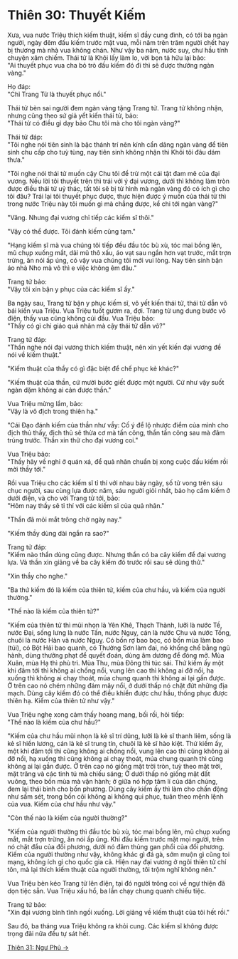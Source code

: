 # Thiên 30: Thuyết Kiếm

Xưa, vua nước Triệu thích kiếm thuật, kiếm sĩ đầy cung đình, có tới ba ngàn
người, ngày đêm đấu kiếm trước mặt vua, mỗi năm trên trăm người chết hay bị
thương mà nhà vua không chán. Như vậy ba năm, nước suy, chư hầu tính chuyện xâm
chiếm. Thái tử là Khôi lấy làm lo, vời bọn tả hữu lại bảo:  
"Ai thuyết phục vua cha bỏ trò đấu kiếm đó đi thì sẽ được thưởng ngàn vàng."

Họ đáp:  
"Chỉ Trang Tử là thuyết phục nổi."

Thái tử bèn sai người đem ngàn vàng tặng Trang tử. Trang tử không nhận, nhưng
cũng theo sứ giả yết kiến thái tử, bảo:  
"Thái tử có điều gì dạy bảo Chu tôi mà cho tôi ngàn vàng?"

Thái tử đáp:  
"Tôi nghe nói tiên sinh là bậc thánh trí nên kính cẩn dâng ngàn vàng để tiên
sinh chu cấp cho tuỳ tùng, nay tiên sinh không nhận thì Khôi tôi đâu dám thưa."

"Tôi nghe nói thái tử muốn cậy Chu tôi để trừ một cái tật đam mê của đại vương.
Nếu lời tôi thuyết trên thì trái với ý đại vương, dưới thì không làm tròn được
điều thái tử uỷ thác, tất tôi sẽ bị tử hình mà ngàn vàng đó có ích gì cho tôi
đâu? Trái lại tôi thuyết phục được, thực hiện được ý muốn của thái tử thì trong
nước Triệu này tôi muốn gì mà chẳng được, kể chi tới ngàn vàng?"

"Vâng. Nhưng đại vương chỉ tiếp các kiếm sĩ thôi."

"Vậy có thể được. Tôi đánh kiếm cũng tạm."

"Hạng kiếm sĩ mà vua chúng tôi tiếp đều đầu tóc bù xù, tóc mai bồng lên, mũ chụp
xuống mắt, dải mũ thô xấu, áo vạt sau ngắn hơn vạt trước, mắt trợn trừng, ăn nói
ấp úng, có vậy vua chúng tôi mới vui lòng. Nay tiên sinh bận áo nhà Nho mà vô
thì e việc không êm đâu."

Trang tử bảo:  
"Vậy tôi xin bận y phục của các kiếm sĩ ấy."

Ba ngày sau, Trang tử bận y phục kiếm sĩ, vô yết kiến thái tử, thái tử dẫn vô
bái kiến vua Triệu. Vua Triệu tuốt gươm ra, đợi. Trang tử ung dung bước vô điện,
thấy vua cũng không cúi đầu. Vua Triệu bảo:  
"Thầy có gì chỉ giáo quả nhân mà cậy thái tử dẫn vô?"

Trang tử đáp:  
"Thần nghe nói đại vương thích kiếm thuật, nên xin yết kiến đại vương để nói về
kiếm thuật."

"Kiếm thuật của thầy có gì đặc biệt để chế phục kẻ khác?"

"Kiếm thuật của thần, cứ mười bước giết được một người. Cứ như vậy suốt ngàn dặm
không ai cản được thần."

Vua Triệu mừng lắm, bảo:  
"Vậy là vô địch trong thiên hạ."

"Cái Đạo đánh kiếm của thần như vầy: Cố ý để lộ nhược điểm của mình cho địch thủ
thấy, địch thủ sẽ thừa cơ mà tấn công, thần tấn công sau mà đâm trúng trước.
Thần xin thử cho đại vương coi."

Vua Triệu bảo:  
"Thầy hãy về nghỉ ở quán xá, để quả nhân chuẩn bị xong cuộc đấu kiếm rồi mời
thầy tới."

Rồi vua Triệu cho các kiếm sĩ tỉ thí với nhau bảy ngày, số tử vong trên sáu chục
người, sau cùng lựa được năm, sáu người giỏi nhất, bảo họ cầm kiếm ở dưới điện,
và cho vời Trang tử tới, bảo:  
"Hôm nay thầy sẽ tỉ thí với các kiếm sĩ của quả nhân."

"Thần đã mỏi mắt trông chờ ngày nay."

"Kiếm thầy dùng dài ngắn ra sao?"

Trang tử đáp:  
"Kiếm nào thần dùng cũng được. Nhưng thần có ba cây kiếm để đại vương lựa. Và
thần xin giảng về ba cây kiếm đó trước rồi sau sẽ dùng thử."

"Xin thầy cho nghe."

"Ba thứ kiếm đó là kiếm của thiên tử, kiếm của chư hầu, và kiếm của người
thường."

"Thế nào là kiếm của thiên tử?"

"Kiếm của thiên tử thì mũi nhọn là Yên Khê, Thạch Thành, lưỡi là nước Tề, nước
Đại, sống lưng là nước Tấn, nước Nguỵ, cán là nước Chu và nước Tống, chuôi là
nước Hàn và nước Nguỵ. Có bốn rợ bao bọc, có bốn mùa làm bao (túi), có Bột Hải
bao quanh, có Thường Sơn làm đai, nó khống chế bằng ngũ hành, dùng thưởng phạt
để quyết đoán, dùng âm dương để đóng mở. Mùa Xuân, mùa Hạ thì phù trì. Mùa Thu,
mùa Đông thì túc sái. Thứ kiếm ấy một khi đâm tới thì không ai chống nổi, vung
lên cao thì không ai đỡ nổi, hạ xuống thì không ai chạy thoát, múa chung quanh
thì không ai lại gần được. Ở trên cao nó chém những đám mây nổi, ở dưới thấp nó
chặt đứt những địa mạch. Dùng cây kiếm đó có thể điều khiển được chư hầu, thống
phục được thiên hạ. Kiếm của thiên tử như vậy."

Vua Triệu nghe xong cảm thấy hoang mang, bối rối, hỏi tiếp:  
"Thế nào là kiếm của chư hầu?"

"Kiếm của chư hầu mũi nhọn là kẻ sĩ trí dũng, lưỡi là kẻ sĩ thanh liêm, sống là
kẻ sĩ hiền lương, cán là kẻ sĩ trung tín, chuôi là kẻ sĩ hào kiệt. Thứ kiếm ấy,
một khi đâm tới thì cũng không ai chống nổi, vung lên cao thì cũng không ai đỡ
nổi, hạ xuống thì cũng không ai chạy thoát, múa chung quanh thì cũng không ai
lại gần được. Ở trên cao nó giống mặt trời tròn, tuỳ theo mặt trời, mặt trăng
và các tinh tú mà chiếu sáng; Ở dưới thấp nó giống mặt đất vuông, theo bốn mùa
mà vận hành; ở giữa nó hợp tâm lí của dân chúng, đem lại thái bình cho bốn
phương. Dùng cây kiếm ấy thì làm cho chấn động như sấm sét, trong bốn cõi không
ai không qui phục, tuân theo mệnh lệnh của vua. Kiếm của chư hầu như vậy."

"Còn thế nào là kiếm của người thường?"

"Kiếm của người thường thì đầu tóc bù xù, tóc mai bồng lên, mũ chụp xuống mắt,
mắt trợn trừng, ăn nói ấp úng. Khi đấu kiếm trước mặt mọi người, trên nó chặt
đầu của đối phương, dưới nó đâm thủng gan phổi của đối phương. Kiếm của người
thường như vậy, không khác gì đá gà, sớm muộn gì cũng toi mạng, không ích gì cho
quốc gia cả. Hiện nay đại vương ở ngôi thiên tử chí tôn, mà lại thích kiếm thuật
của người thường, tôi trộm nghĩ không nên."

Vua Triệu bèn kéo Trang tử lên điện, tại đó người trông coi về ngự thiện đã dọn
tiệc sẵn. Vua Triệu xấu hổ, ba lần chạy chung quanh chiếu tiệc.

Trang tử bảo:  
"Xin đại vương bình tĩnh ngồi xuống. Lời giảng về kiếm thuật của tôi hết rồi."

Sau đó, ba tháng vua Triệu không ra khỏi cung. Các kiếm sĩ không được trọng đãi
nữa đều tự sát hết.

[Thiên 31: Ngư Phủ &rarr;](https://github.com/semiarthanoian/sach-trang-tu/blob/master/contents/31-ngu-phu.md)
